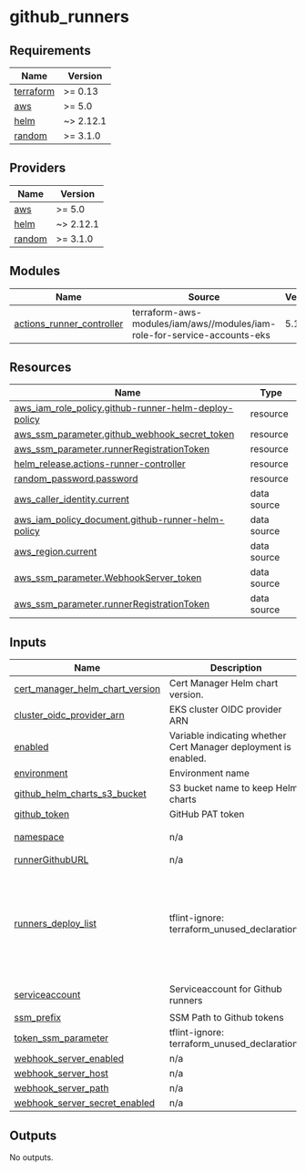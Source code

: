 # github_runners

<!-- BEGIN_TF_DOCS -->
## Requirements

| Name | Version |
|------|---------|
| <a name="requirement_terraform"></a> [terraform](#requirement\_terraform) | >= 0.13 |
| <a name="requirement_aws"></a> [aws](#requirement\_aws) | >= 5.0 |
| <a name="requirement_helm"></a> [helm](#requirement\_helm) | ~> 2.12.1 |
| <a name="requirement_random"></a> [random](#requirement\_random) | >= 3.1.0 |

## Providers

| Name | Version |
|------|---------|
| <a name="provider_aws"></a> [aws](#provider\_aws) | >= 5.0 |
| <a name="provider_helm"></a> [helm](#provider\_helm) | ~> 2.12.1 |
| <a name="provider_random"></a> [random](#provider\_random) | >= 3.1.0 |

## Modules

| Name | Source | Version |
|------|--------|---------|
| <a name="module_actions_runner_controller"></a> [actions\_runner\_controller](#module\_actions\_runner\_controller) | terraform-aws-modules/iam/aws//modules/iam-role-for-service-accounts-eks | 5.10.0 |

## Resources

| Name | Type |
|------|------|
| [aws_iam_role_policy.github-runner-helm-deploy-policy](https://registry.terraform.io/providers/hashicorp/aws/latest/docs/resources/iam_role_policy) | resource |
| [aws_ssm_parameter.github_webhook_secret_token](https://registry.terraform.io/providers/hashicorp/aws/latest/docs/resources/ssm_parameter) | resource |
| [aws_ssm_parameter.runnerRegistrationToken](https://registry.terraform.io/providers/hashicorp/aws/latest/docs/resources/ssm_parameter) | resource |
| [helm_release.actions-runner-controller](https://registry.terraform.io/providers/hashicorp/helm/latest/docs/resources/release) | resource |
| [random_password.password](https://registry.terraform.io/providers/hashicorp/random/latest/docs/resources/password) | resource |
| [aws_caller_identity.current](https://registry.terraform.io/providers/hashicorp/aws/latest/docs/data-sources/caller_identity) | data source |
| [aws_iam_policy_document.github-runner-helm-policy](https://registry.terraform.io/providers/hashicorp/aws/latest/docs/data-sources/iam_policy_document) | data source |
| [aws_region.current](https://registry.terraform.io/providers/hashicorp/aws/latest/docs/data-sources/region) | data source |
| [aws_ssm_parameter.WebhookServer_token](https://registry.terraform.io/providers/hashicorp/aws/latest/docs/data-sources/ssm_parameter) | data source |
| [aws_ssm_parameter.runnerRegistrationToken](https://registry.terraform.io/providers/hashicorp/aws/latest/docs/data-sources/ssm_parameter) | data source |

## Inputs

| Name | Description | Type | Default | Required |
|------|-------------|------|---------|:--------:|
| <a name="input_cert_manager_helm_chart_version"></a> [cert\_manager\_helm\_chart\_version](#input\_cert\_manager\_helm\_chart\_version) | Cert Manager Helm chart version. | `string` | `"1.11.0"` | no |
| <a name="input_cluster_oidc_provider_arn"></a> [cluster\_oidc\_provider\_arn](#input\_cluster\_oidc\_provider\_arn) | EKS cluster OIDC provider ARN | `string` | n/a | yes |
| <a name="input_enabled"></a> [enabled](#input\_enabled) | Variable indicating whether Cert Manager deployment is enabled. | `bool` | `false` | no |
| <a name="input_environment"></a> [environment](#input\_environment) | Environment name | `string` | `"dev"` | no |
| <a name="input_github_helm_charts_s3_bucket"></a> [github\_helm\_charts\_s3\_bucket](#input\_github\_helm\_charts\_s3\_bucket) | S3 bucket name to keep Helm charts | `string` | `""` | no |
| <a name="input_github_token"></a> [github\_token](#input\_github\_token) | GitHub PAT token | `string` | `""` | no |
| <a name="input_namespace"></a> [namespace](#input\_namespace) | n/a | `string` | `"actions-runner-system"` | no |
| <a name="input_runnerGithubURL"></a> [runnerGithubURL](#input\_runnerGithubURL) | n/a | `string` | `""` | no |
| <a name="input_runners_deploy_list"></a> [runners\_deploy\_list](#input\_runners\_deploy\_list) | tflint-ignore: terraform\_unused\_declarations | <pre>list(object({<br>    name          = optional(string)<br>    repository    = optional(string)<br>    limits_cpu    = optional(string)<br>    limits_memory = optional(string)<br>    replicas_min  = optional(number)<br>    replicas_max  = optional(number)<br>  }))</pre> | `[]` | no |
| <a name="input_serviceaccount"></a> [serviceaccount](#input\_serviceaccount) | Serviceaccount for Github runners | `string` | `"actions-runner-system"` | no |
| <a name="input_ssm_prefix"></a> [ssm\_prefix](#input\_ssm\_prefix) | SSM Path to Github tokens | `string` | `"/github"` | no |
| <a name="input_token_ssm_parameter"></a> [token\_ssm\_parameter](#input\_token\_ssm\_parameter) | tflint-ignore: terraform\_unused\_declarations | `string` | `""` | no |
| <a name="input_webhook_server_enabled"></a> [webhook\_server\_enabled](#input\_webhook\_server\_enabled) | n/a | `bool` | `false` | no |
| <a name="input_webhook_server_host"></a> [webhook\_server\_host](#input\_webhook\_server\_host) | n/a | `string` | `""` | no |
| <a name="input_webhook_server_path"></a> [webhook\_server\_path](#input\_webhook\_server\_path) | n/a | `string` | `"/"` | no |
| <a name="input_webhook_server_secret_enabled"></a> [webhook\_server\_secret\_enabled](#input\_webhook\_server\_secret\_enabled) | n/a | `bool` | `false` | no |

## Outputs

No outputs.
<!-- END_TF_DOCS -->
